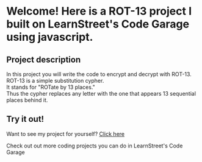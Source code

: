 
Welcome! Here is a ROT-13 project I built on LearnStreet's Code Garage using javascript.
===============================================================================================================

Project description
-------------------------

In this project you will write the code to encrypt and decrypt with ROT-13. ROT-13 is a simple substitution cypher. <br>
It stands for "ROTate by 13 places." <br>
Thus the cypher replaces any letter with the one that appears 13 sequential places behind it.

Try it out!
--------------

Want to see my project for yourself? [Click here](http://www.learnstreet.com//profile/52b0ae3076b99c0379003557?page_name=project)

Check out out more coding projects you can do in LearnStreet's Code Garage
		